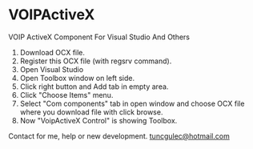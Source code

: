 # VOIPActiveX
VOIP ActiveX Component For Visual Studio And Others

1) Download OCX file.
2) Register this OCX file (with regsrv command).
3) Open Visual Studio
4) Open Toolbox window on left side.
5) Click right button and Add tab in empty area.
6) Click "Choose Items" menu.
7) Select "Com components" tab in open window and choose OCX file where you download file with click browse. 
8) Now "VoipActiveX Control" is showing Toolbox.




Contact for me, help or new development. 
tuncgulec@hotmail.com

